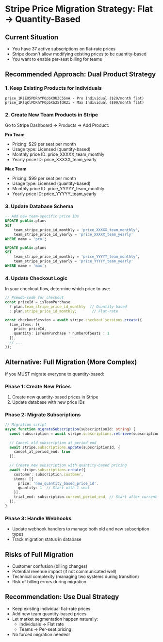 # Stripe Price Migration Strategy: Flat → Quantity-Based

## Current Situation
- You have 37 active subscriptions on flat-rate prices
- Stripe doesn't allow modifying existing prices to be quantity-based
- You want to enable per-seat billing for teams

## Recommended Approach: Dual Product Strategy

### 1. Keep Existing Products for Individuals
```
price_1RiEU5PDRhYPOpbXOUZC5SnA - Pro Individual ($29/month flat)
price_1RlqKlPDRhYPOpbXb2SfdR2i - Max Individual ($99/month flat)
```

### 2. Create New Team Products in Stripe

Go to Stripe Dashboard → Products → Add Product:

**Pro Team**
- Pricing: $29 per seat per month
- Usage type: Licensed (quantity-based)
- Monthly price ID: price_XXXXX_team_monthly
- Yearly price ID: price_XXXXX_team_yearly

**Max Team**
- Pricing: $99 per seat per month  
- Usage type: Licensed (quantity-based)
- Monthly price ID: price_YYYYY_team_monthly
- Yearly price ID: price_YYYYY_team_yearly

### 3. Update Database Schema

```sql
-- Add new team-specific price IDs
UPDATE public.plans 
SET 
    team_stripe_price_id_monthly = 'price_XXXXX_team_monthly',
    team_stripe_price_id_yearly = 'price_XXXXX_team_yearly'
WHERE name = 'pro';

UPDATE public.plans
SET
    team_stripe_price_id_monthly = 'price_YYYYY_team_monthly',
    team_stripe_price_id_yearly = 'price_YYYYY_team_yearly'  
WHERE name = 'max';
```

### 4. Update Checkout Logic

In your checkout flow, determine which price to use:

```typescript
// Pseudo-code for checkout
const priceId = isTeamPurchase 
  ? plan.team_stripe_price_id_monthly  // Quantity-based
  : plan.stripe_price_id_monthly;       // Flat-rate

const checkoutSession = await stripe.checkout.sessions.create({
  line_items: [{
    price: priceId,
    quantity: isTeamPurchase ? numberOfSeats : 1
  }],
  // ...
});
```

## Alternative: Full Migration (More Complex)

If you MUST migrate everyone to quantity-based:

### Phase 1: Create New Prices
1. Create new quantity-based prices in Stripe
2. Update database with new price IDs

### Phase 2: Migrate Subscriptions
```typescript
// Migration script
async function migrateSubscription(subscriptionId: string) {
  const subscription = await stripe.subscriptions.retrieve(subscriptionId);
  
  // Cancel old subscription at period end
  await stripe.subscriptions.update(subscriptionId, {
    cancel_at_period_end: true
  });
  
  // Create new subscription with quantity-based pricing
  await stripe.subscriptions.create({
    customer: subscription.customer,
    items: [{
      price: 'new_quantity_based_price_id',
      quantity: 1  // Start with 1 seat
    }],
    trial_end: subscription.current_period_end, // Start after current period
  });
}
```

### Phase 3: Handle Webhooks
- Update webhook handlers to manage both old and new subscription types
- Track migration status in database

## Risks of Full Migration
- Customer confusion (billing changes)
- Potential revenue impact (if not communicated well)
- Technical complexity (managing two systems during transition)
- Risk of billing errors during migration

## Recommendation: Use Dual Strategy
- Keep existing individual flat-rate prices
- Add new team quantity-based prices
- Let market segmentation happen naturally:
  - Individuals → Flat rate
  - Teams → Per-seat pricing
- No forced migration needed!